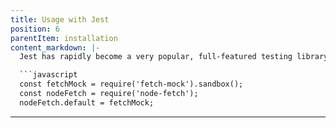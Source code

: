 ```yaml
---
title: Usage with Jest
position: 6
parentItem: installation
content_markdown: |-
  Jest has rapidly become a very popular, full-featured testing library. Usage of fetch-mock with Jest is sufficiently different to previous libraries that it deserves an example of its own:

  ```javascript
  const fetchMock = require('fetch-mock').sandbox();
  const nodeFetch = require('node-fetch');
  nodeFetch.default = fetchMock;
  ```
---
```


